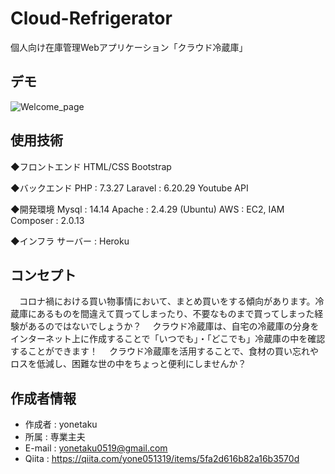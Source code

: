 
# Cloud-Refrigerator

個人向け在庫管理Webアプリケーション「クラウド冷蔵庫」


## デモ

![Welcome_page](https://user-images.githubusercontent.com/83192846/128587834-d417bbb3-3498-41db-849d-428c5e4104ad.gif)


## 使用技術

◆フロントエンド
HTML/CSS
Bootstrap

◆バックエンド
PHP : 7.3.27
Laravel : 6.20.29 
Youtube API

◆開発環境
Mysql : 14.14
Apache : 2.4.29 (Ubuntu)
AWS : EC2, IAM
Composer : 2.0.13

◆インフラ
サーバー : Heroku 



## コンセプト

　コロナ禍における買い物事情において、まとめ買いをする傾向があります。冷蔵庫にあるものを間違えて買ってしまったり、不要なものまで買ってしまった経験があるのではないでしょうか？
　クラウド冷蔵庫は、自宅の冷蔵庫の分身をインターネット上に作成することで「いつでも」・「どこでも」冷蔵庫の中を確認することができます！
　クラウド冷蔵庫を活用することで、食材の買い忘れやロスを低減し、困難な世の中をちょっと便利にしませんか？


## 作成者情報

* 作成者 : yonetaku
* 所属 : 専業主夫
* E-mail : yonetaku0519@gmail.com
* Qiita : https://qiita.com/yone051319/items/5fa2d616b82a16b3570d
 

